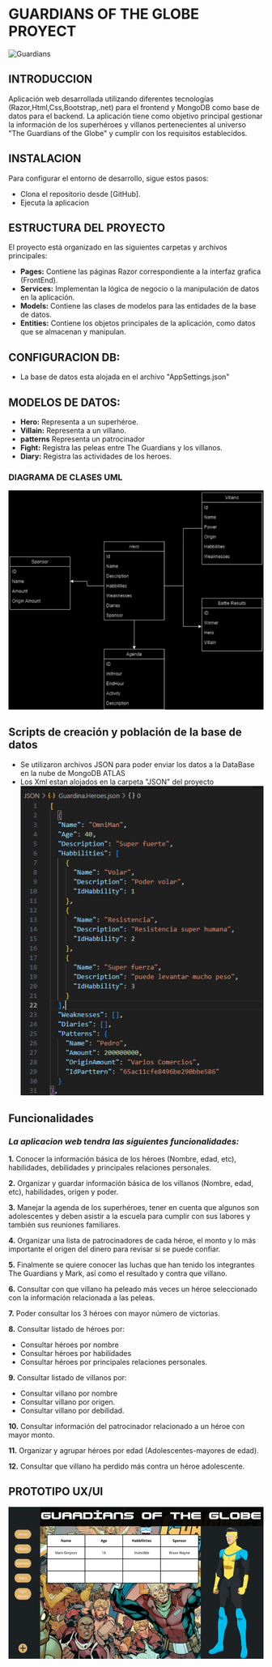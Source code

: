 # **GUARDIANS OF THE GLOBE PROYECT**
![Guardians]( https://imagecomics.com/legacy_images/blog_images/335834916022825.jpg)

## **INTRODUCCION**
Aplicación web desarrollada utilizando diferentes tecnologías (Razor,Html,Css,Bootstrap,.net) para el frontend y MongoDB como base de datos para el backend. La aplicación tiene como objetivo principal gestionar la información de los superhéroes y villanos pertenecientes al universo "The Guardians of the Globe" y cumplir con los requisitos establecidos.

## **INSTALACION**
Para configurar el entorno de desarrollo, sigue estos pasos:

- Clona el repositorio desde [GitHub].
- Ejecuta la aplicacion

## **ESTRUCTURA DEL PROYECTO**
El proyecto está organizado en las siguientes carpetas y archivos principales:
- **Pages:** Contiene las páginas Razor correspondiente a la interfaz grafica (FrontEnd).
- **Services:** Implementan la lógica de negocio o la manipulación de datos en la aplicación. 
- **Models:** Contiene las clases de modelos para las entidades de la base de datos.
- **Entities:** Contiene los objetos principales de la aplicación, como datos que se almacenan y manipulan.

## **CONFIGURACION DB:**
- La base de datos esta alojada en el archivo "AppSettings.json"

## **MODELOS DE DATOS:**
- **Hero:** Representa a un superhéroe.
- **Villain:** Representa a un villano.
- **patterns** Representa un patrocinador
- **Fight:** Registra las peleas entre The Guardians y los villanos.
- **Diary:** Registra las actividades de los heroes.

### DIAGRAMA DE CLASES UML
![Guardians]( https://github.com/sebas000007/GuardiansOfTheGlobeProyect/blob/main/Images/ClassDiagramInvert.png?raw=true)

## Scripts de creación y población de la base de datos
- Se utilizaron archivos JSON para poder enviar los datos a la DataBase en la nube de MongoDB ATLAS
- Los Xml estan alojados en la carpeta "JSON" del proyecto
![Json]( https://github.com/sebas000007/GuardiansOfTheGlobeProyect/blob/main/Images/JsonExample.PNG?raw=true)


## **Funcionalidades**
### *La aplicacion web tendra las siguientes funcionalidades:*

**1.** Conocer la información básica de los héroes (Nombre, edad, etc), habilidades, debilidades
  y principales relaciones personales.

**2.** Organizar y guardar información básica de los villanos (Nombre, edad, etc), habilidades,
  origen y poder.

**3.** Manejar la agenda de los superhéroes, tener en cuenta que algunos son adolescentes y
  deben asistir a la escuela para cumplir con sus labores y también sus reuniones familiares.

**4.** Organizar una lista de patrocinadores de cada héroe, el monto y lo más importante el
origen del dinero para revisar si se puede confiar.

**5.** Finalmente se quiere conocer las luchas que han tenido los integrantes The Guardians y
Mark, así como el resultado y contra que villano. 

**6.** Consultar con que villano ha peleado más veces un héroe seleccionado con la información
relacionada a las peleas.

**7.** Poder consultar los 3 héroes con mayor número de victorias.

**8.** Consultar listado de héroes por:
- Consultar héroes por nombre
- Consultar héroes por habilidades
- Consultar héroes por principales relaciones personales.

**9.** Consultar listado de villanos por:
- Consultar villano por nombre
- Consultar villano por origen.
- Consultar villano por debilidad.

**10.** Consultar información del patrocinador relacionado a un héroe con mayor monto.

**11.** Organizar y agrupar héroes por edad (Adolescentes-mayores de edad).

**12.** Consultar que villano ha perdido más contra un héroe adolescente.

## **PROTOTIPO UX/UI**
<img src="https://github.com/sebas000007/GuardiansOfTheGlobeProyect/blob/main/Images/ProtoType_UXUI.png?raw=true" alt="Prototype" height="300">




